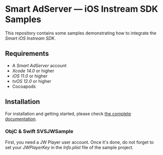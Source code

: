 # Smart AdServer — iOS Instream SDK Samples

This repository contains some samples demonstrating how to integrate the _Smart iOS Instream SDK_.

## Requirements

* A _Smart AdServer_ account
* _Xcode 14.0_ or higher
* _iOS 11.0_ or higher
* _tvOS 12.0_ or higher
* Cocoapods

## Installation

For installation and getting started, please check [the complete documentation](https://documentation.smartadserver.com/instreamSDK/).

### ObjC & Swift SVSJWSample

First, you need a JW Player user account. Once it's done, do not forget to set your _JWPlayerKey_ in the _Info.plist_ file of the sample project.
